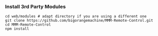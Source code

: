 ### Install 3rd Party Modules

```
cd web/modules # adapt directory if you are using a different one
git clone https://github.com/bigorangemachine/MMM-Remote-Control.git
cd MMM-Remote-Control
npm install
```
